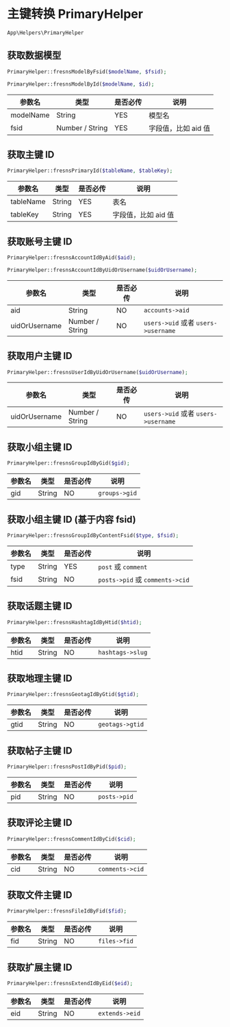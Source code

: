 # 主键转换 PrimaryHelper

`App\Helpers\PrimaryHelper`

## 获取数据模型

```php
PrimaryHelper::fresnsModelByFsid($modelName, $fsid);

PrimaryHelper::fresnsModelById($modelName, $id);
```
| 参数名 | 类型 | 是否必传 | 说明 |
| --- | --- | --- | --- |
| modelName | String | YES | 模型名 |
| fsid | Number / String | YES | 字段值，比如 aid 值 |

## 获取主键 ID

```php
PrimaryHelper::fresnsPrimaryId($tableName, $tableKey);
```
| 参数名 | 类型 | 是否必传 | 说明 |
| --- | --- | --- | --- |
| tableName | String | YES | 表名 |
| tableKey | String | YES | 字段值，比如 aid 值 |

## 获取账号主键 ID

```php
PrimaryHelper::fresnsAccountIdByAid($aid);

PrimaryHelper::fresnsAccountIdByUidOrUsername($uidOrUsername);
```
| 参数名 | 类型 | 是否必传 | 说明 |
| --- | --- | --- | --- |
| aid | String | NO | `accounts->aid` |
| uidOrUsername | Number / String | NO | `users->uid` 或者 `users->username` |

## 获取用户主键 ID

```php
PrimaryHelper::fresnsUserIdByUidOrUsername($uidOrUsername);
```
| 参数名 | 类型 | 是否必传 | 说明 |
| --- | --- | --- | --- |
| uidOrUsername | Number / String | NO | `users->uid` 或者 `users->username` |

## 获取小组主键 ID

```php
PrimaryHelper::fresnsGroupIdByGid($gid);
```
| 参数名 | 类型 | 是否必传 | 说明 |
| --- | --- | --- | --- |
| gid | String | NO | `groups->gid` |

## 获取小组主键 ID (基于内容 fsid)

```php
PrimaryHelper::fresnsGroupIdByContentFsid($type, $fsid);
```
| 参数名 | 类型 | 是否必传 | 说明 |
| --- | --- | --- | --- |
| type | String | YES | `post` 或 `comment` |
| fsid | String | NO | `posts->pid` 或 `comments->cid` |

## 获取话题主键 ID

```php
PrimaryHelper::fresnsHashtagIdByHtid($htid);
```
| 参数名 | 类型 | 是否必传 | 说明 |
| --- | --- | --- | --- |
| htid | String | NO | `hashtags->slug` |

## 获取地理主键 ID

```php
PrimaryHelper::fresnsGeotagIdByGtid($gtid);
```
| 参数名 | 类型 | 是否必传 | 说明 |
| --- | --- | --- | --- |
| gtid | String | NO | `geotags->gtid` |

## 获取帖子主键 ID

```php
PrimaryHelper::fresnsPostIdByPid($pid);
```
| 参数名 | 类型 | 是否必传 | 说明 |
| --- | --- | --- | --- |
| pid | String | NO | `posts->pid` |

## 获取评论主键 ID

```php
PrimaryHelper::fresnsCommentIdByCid($cid);
```
| 参数名 | 类型 | 是否必传 | 说明 |
| --- | --- | --- | --- |
| cid | String | NO | `comments->cid` |

## 获取文件主键 ID

```php
PrimaryHelper::fresnsFileIdByFid($fid);
```
| 参数名 | 类型 | 是否必传 | 说明 |
| --- | --- | --- | --- |
| fid | String | NO | `files->fid` |

## 获取扩展主键 ID

```php
PrimaryHelper::fresnsExtendIdByEid($eid);
```
| 参数名 | 类型 | 是否必传 | 说明 |
| --- | --- | --- | --- |
| eid | String | NO | `extends->eid` |

